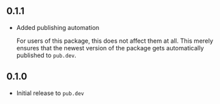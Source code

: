 ## 0.1.1

* Added publishing automation

   For users of this package, this does not affect them at all.
   This merely ensures that the newest version of the package gets automatically published to `pub.dev`.

## 0.1.0

* Initial release to `pub.dev`
